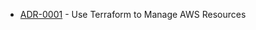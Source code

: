 <!-- adrlog -->

- [ADR-0001](0001-use-terraform.md) - Use Terraform to Manage AWS Resources

<!-- adrlogstop -->
